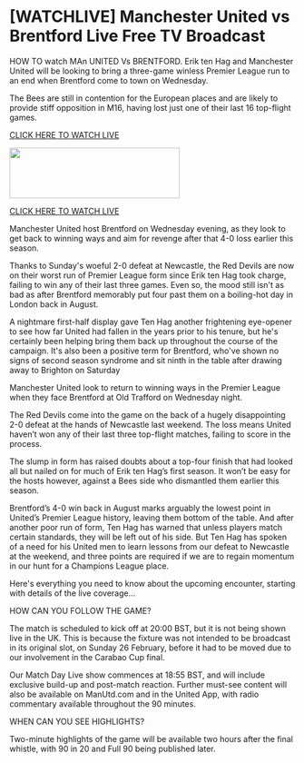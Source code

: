 # [WATCHLIVE] Manchester United vs Brentford Live Free TV Broadcast

HOW TO watch MAn UNITED Vs BRENTFORD. Erik ten Hag and Manchester United will be looking to bring a three-game winless Premier League run to an end when Brentford come to town on Wednesday.

The Bees are still in contention for the European places and are likely to provide stiff opposition in M16, having lost just one of their last 16 top-flight games.

<a href="https://tubiliv.xyz/epl/">CLICK HERE TO WATCH LIVE</a>

<a href="https://tubiliv.xyz/epl/"><img class="alignnone size-full wp-image-203" src="https://www.livezsports.com/wp-content/uploads/2022/12/Watch-Now-Button-1-300x89-1.webp" alt="" width="300" height="89" /></a>

<a href="https://tubiliv.xyz/epl/">CLICK HERE TO WATCH LIVE</a>

Manchester United host Brentford on Wednesday evening, as they look to get back to winning ways and aim for revenge after that 4-0 loss earlier this season.

Thanks to Sunday's woeful 2-0 defeat at Newcastle, the Red Devils are now on their worst run of Premier League form since Erik ten Hag took charge, failing to win any of their last three games. Even so, the mood still isn't as bad as after Brentford memorably put four past them on a boiling-hot day in London back in August.

A nightmare first-half display gave Ten Hag another frightening eye-opener to see how far United had fallen in the years prior to his tenure, but he's certainly been helping bring them back up throughout the course of the campaign. It's also been a positive term for Brentford, who've shown no signs of second season syndrome and sit ninth in the table after drawing away to Brighton on Saturday

Manchester United look to return to winning ways in the Premier League when they face Brentford at Old Trafford on Wednesday night.

The Red Devils come into the game on the back of a hugely disappointing 2-0 defeat at the hands of Newcastle last weekend. The loss means United haven’t won any of their last three top-flight matches, failing to score in the process.

The slump in form has raised doubts about a top-four finish that had looked all but nailed on for much of Erik ten Hag’s first season. It won’t be easy for the hosts however, against a Bees side who dismantled them earlier this season.

Brentford’s 4-0 win back in August marks arguably the lowest point in United’s Premier League history, leaving them bottom of the table. And after another poor run of form, Ten Hag has warned that unless players match certain standards, they will be left out of his side.
But Ten Hag has spoken of a need for his United men to learn lessons from our defeat to Newcastle at the weekend, and three points are required if we are to regain momentum in our hunt for a Champions League place.

Here's everything you need to know about the upcoming encounter, starting with details of the live coverage...

HOW CAN YOU FOLLOW THE GAME?

The match is scheduled to kick off at 20:00 BST, but it is not being shown live in the UK. This is because the fixture was not intended to be broadcast in its original slot, on Sunday 26 February, before it had to be moved due to our involvement in the Carabao Cup final.

Our Match Day Live show commences at 18:55 BST, and will include exclusive build-up and post-match reaction. Further must-see content will also be available on ManUtd.com and in the United App, with radio commentary available throughout the 90 minutes.

WHEN CAN YOU SEE HIGHLIGHTS?

Two-minute highlights of the game will be available two hours after the final whistle, with 90 in 20 and Full 90 being published later.
